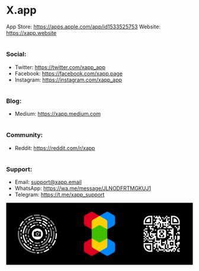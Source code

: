 # X.app
App Store: https://apps.apple.com/app/id1533525753
Website: https://xapp.website
#

### Social:
- Twitter: https://twitter.com/xapp_app
- Facebook: https://facebook.com/xapp.page
- Instagram: https://instagram.com/xapp_app
#
### Blog:
- Medium: https://xapp.medium.com
#
### Community:
- Reddit: https://reddit.com/r/xapp
#
### Support:
- Email: support@xapp.email
- WhatsApp: https://wa.me/message/JLNODFRTMGKUJ1
- Telegram: https://t.me/xapp_support

![X.app](https://github.com/xapp/.github/blob/main/profile/banner.png)
